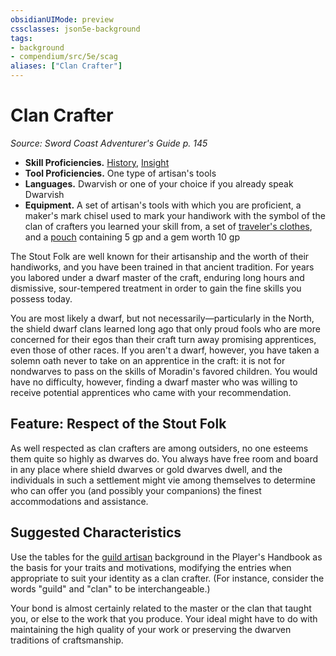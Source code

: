 ```yaml
---
obsidianUIMode: preview
cssclasses: json5e-background
tags:
- background
- compendium/src/5e/scag
aliases: ["Clan Crafter"]
---
```

# Clan Crafter
*Source: Sword Coast Adventurer's Guide p. 145*  

- **Skill Proficiencies.** [History](z_compendium/rules/skills.md#History), [Insight](z_compendium/rules/skills.md#Insight)  
- **Tool Proficiencies.** One type of artisan's tools  
- **Languages.** Dwarvish or one of your choice if you already speak Dwarvish  
- **Equipment.** A set of artisan's tools with which you are proficient, a maker's mark chisel used to mark your handiwork with the symbol of the clan of crafters you learned your skill from, a set of [traveler's clothes](z_compendium/items/travelers-clothes.md), and a [pouch](z_compendium/items/pouch.md) containing 5 gp and a gem worth 10 gp  

The Stout Folk are well known for their artisanship and the worth of their handiworks, and you have been trained in that ancient tradition. For years you labored under a dwarf master of the craft, enduring long hours and dismissive, sour-tempered treatment in order to gain the fine skills you possess today.

You are most likely a dwarf, but not necessarily—particularly in the North, the shield dwarf clans learned long ago that only proud fools who are more concerned for their egos than their craft turn away promising apprentices, even those of other races. If you aren't a dwarf, however, you have taken a solemn oath never to take on an apprentice in the craft: it is not for nondwarves to pass on the skills of Moradin's favored children. You would have no difficulty, however, finding a dwarf master who was willing to receive potential apprentices who came with your recommendation.

## Feature: Respect of the Stout Folk

As well respected as clan crafters are among outsiders, no one esteems them quite so highly as dwarves do. You always have free room and board in any place where shield dwarves or gold dwarves dwell, and the individuals in such a settlement might vie among themselves to determine who can offer you (and possibly your companions) the finest accommodations and assistance.

## Suggested Characteristics

Use the tables for the [guild artisan](z_compendium/backgrounds/guild-artisan.md) background in the Player's Handbook as the basis for your traits and motivations, modifying the entries when appropriate to suit your identity as a clan crafter. (For instance, consider the words "guild" and "clan" to be interchangeable.)

Your bond is almost certainly related to the master or the clan that taught you, or else to the work that you produce. Your ideal might have to do with maintaining the high quality of your work or preserving the dwarven traditions of craftsmanship.